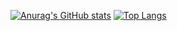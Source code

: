[![Anurag's GitHub stats](https://github-readme-stats.vercel.app/api?username=TuanDao2002&show_icons=true&theme=tokyonight)](https://github.com/anuraghazra/github-readme-stats)
[![Top Langs](https://github-readme-stats.vercel.app/api/top-langs/?username=TuanDao2002)](https://github.com/anuraghazra/github-readme-stats)
